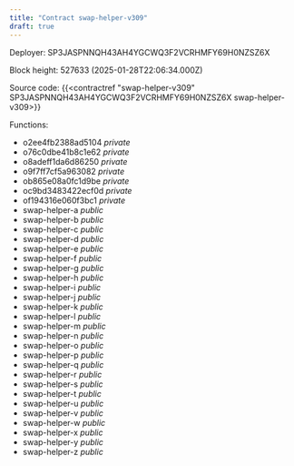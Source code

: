 ```yaml
---
title: "Contract swap-helper-v309"
draft: true
---
```

Deployer: SP3JASPNNQH43AH4YGCWQ3F2VCRHMFY69H0NZSZ6X


 



Block height: 527633 (2025-01-28T22:06:34.000Z)

Source code: {{<contractref "swap-helper-v309" SP3JASPNNQH43AH4YGCWQ3F2VCRHMFY69H0NZSZ6X swap-helper-v309>}}

Functions:

* o2ee4fb2388ad5104 _private_
* o76c0dbe41b8c1e62 _private_
* o8adeff1da6d86250 _private_
* o9f7ff7cf5a963082 _private_
* ob865e08a0fc1d9be _private_
* oc9bd3483422ecf0d _private_
* of194316e060f3bc1 _private_
* swap-helper-a _public_
* swap-helper-b _public_
* swap-helper-c _public_
* swap-helper-d _public_
* swap-helper-e _public_
* swap-helper-f _public_
* swap-helper-g _public_
* swap-helper-h _public_
* swap-helper-i _public_
* swap-helper-j _public_
* swap-helper-k _public_
* swap-helper-l _public_
* swap-helper-m _public_
* swap-helper-n _public_
* swap-helper-o _public_
* swap-helper-p _public_
* swap-helper-q _public_
* swap-helper-r _public_
* swap-helper-s _public_
* swap-helper-t _public_
* swap-helper-u _public_
* swap-helper-v _public_
* swap-helper-w _public_
* swap-helper-x _public_
* swap-helper-y _public_
* swap-helper-z _public_
